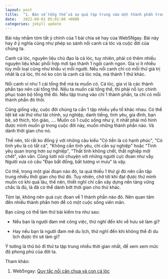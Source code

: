 ```yaml
---
layout: post
title:  "1. Bàn về tổng thể và sự quá tập trung vào một thành phần trong tổng thể"
date:   2022-09-01 05:01:00 +0000
categories: jekyll update
---
```

Bài này nhằm tóm tắt ý chính của 1 bài chia sẻ hay của Web5Ngay. Bài này hay ở ý nghĩa cũng như phép so sánh nồi canh cá lóc và cuộc đời của chúng ta. 

Canh cá lóc, nguyên liệu chủ đạo là cá lóc, tuy nhiên, phải có thêm nhiều nguyên liệu khác phối hợp mới tạo thành 1 ngôi canh ngon. Gia vị ít nhiều tùy mỗi loại cũng như khẩu vị mỗi người. Nếu nồi canh chỉ có mỗi thứ giá trị nhất là cá lóc, thì nó ko còn là canh cá lóc nữa, mà thành 1 thứ khác. 

Nồi canh ví như 1 cái tổng thể mà ta muốn có. Cá lóc, gia vị là các thành phần tạo nên cái tổng thể. Nếu ta muốn cái tổng thể, thì phải nỗ lực chinh phục toàn bộ tổng thế đó. Nếu tập trung vào chỉ 1 thành phần, ta chỉ có mỗi thành phần đó thôi.

Cũng giống vậy, cuộc đời chúng ta cần 1 tập nhiều yếu tố khác nhau. Có thể liệt kê vài thứ như tài chính, sự nghiệp, danh tiếng, tình yêu, gia đình, bạn bè, sở thích, tôn giáo, ....  Muốn có 1 cuộc sống như ý, ít nhất phải mô hình được mình muốn gì trong cuộc đời này, muốn những thành phần nào. Và dành thời gian cho nó. 

Thế nên, tôi rất ko đồng ý với những câu kiểu  "Có tiền là có hạnh phúc", "Có tình yêu là có tất cả", "Không cần tình yêu, chỉ cần sự nghiệp" hoặc "Tình yêu quan trọng hơn sự nghiệp", "Thất tình không chết, thất nghiệp mới chết", vân vân. Cũng lười nói chuyện với những người cực đoan như vầy. Người xưa có câu "Đạo bất đồng, bất tương vi mưu" là vậy. 

Có thể, trong một giai đoạn nào đó, ta quá thiếu 1 thứ gì đó nên cần tập trung nhiều thời gian cho thứ đó. Tuy nhiên, chờ tới khi đạt được thứ mình muốn có khi quá lâu, thế nên, thiết nghĩ chỉ cần xây dựng nền tảng vững chắc là đủ, là đã có thể dành bớt thời gian cho thứ khác. 

Tóm lại, không nên quá cực đoan về 1 thành phần nào đó. Nên quan tâm đến nhiều thành phần hơn để có một cuộc sống viên mãn. 

Bạn cũng có thể làm thử bài kiểm tra như sau:

- Nếu bạn là người đam mê công việc, thử nghĩ đến khi về hưu sẽ làm gì? 

- Hay nếu bạn là người đam mê du lịch, thử nghĩ đến khi không thể đi du lịch được thì sẽ làm gì? 

Ý tưởng là thử bỏ đi thứ ta tập trung nhiều thời gian nhất, để xem xem mức độ phong phú của đời ta.  



Tham khảo:

1. Web5ngay: [Quy tắc nồi căn chua và con cá lóc](https://www.youtube.com/watch?v=oRscHdc-owQ)
